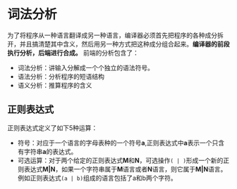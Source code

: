 # 词法分析

为了将程序从一种语言翻译成另一种语言，编译器必须首先把程序的各种成分拆开，并且搞清楚其中含义，然后用另一种方式把这种成分组合起来。**编译器的前段执行分析，后端进行合成。** 前端的分析包含了：
+ 词法分析：讲输入分解成一个个独立的语法符号。
+ 语法分析：分析程序的短语结构
+ 语义分析：推算程序的含义

## 正则表达式
正则表达式定义了如下5种运算：

+ 符号：对应于一个语言的字母表种的一个符号**a**,正则表达式中**a**表示一个只含有字符串**a**的表达式。
+ 可选运算：对于两个给定的正则表达式**M**和**N**，可选操作`( | )`形成一个新的正则表达式**M|N**，如果一个字符串属于**M**语言或者**N**语言，则它属于**M|N**语言。例如正则表达式`(a | b)`组成的语言包括了a和b两个字符。